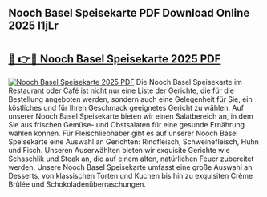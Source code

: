## Nooch Basel Speisekarte PDF Download Online 2025 l1jLr

# <h2><a href="http://gc9kdp.nevu.top/?p=Nooch+Basel+Speisekarte">🔗 👉🔴 Nooch Basel Speisekarte 2025 PDF</a></h2>

[![Nooch Basel Speisekarte 2025 PDF](https://i.imgur.com/dBaPXMq.png)](http://gc9kdp.nevu.top/?p=Nooch+Basel+Speisekarte)
Die Nooch Basel Speisekarte im Restaurant oder Café ist nicht nur eine Liste der Gerichte, die für die Bestellung angeboten werden, sondern auch eine Gelegenheit für Sie, ein köstliches und für Ihren Geschmack geeignetes Gericht zu wählen. Auf unserer Nooch Basel Speisekarte bieten wir einen Salatbereich an, in dem Sie aus frischen Gemüse- und Obstsalaten für eine gesunde Ernährung wählen können. Für Fleischliebhaber gibt es auf unserer Nooch Basel Speisekarte eine Auswahl an Gerichten: Rindfleisch, Schweinefleisch, Huhn und Fisch. Unseren Auserwählten bieten wir exquisite Gerichte wie Schaschlik und Steak an, die auf einem alten, natürlichen Feuer zubereitet werden. Unsere Nooch Basel Speisekarte umfasst eine große Auswahl an Desserts, von klassischen Torten und Kuchen bis hin zu exquisiten Crème Brûlée und Schokoladenüberraschungen.
